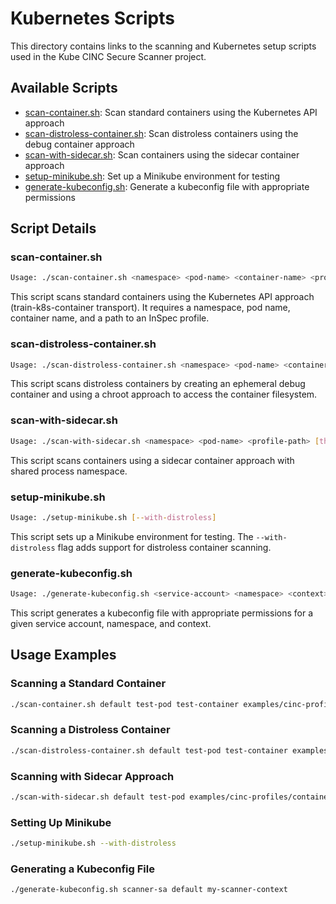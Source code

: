 # Kubernetes Scripts

This directory contains links to the scanning and Kubernetes setup scripts used in the Kube CINC Secure Scanner project.

## Available Scripts

- [scan-container.sh](scan-container.sh): Scan standard containers using the Kubernetes API approach
- [scan-distroless-container.sh](scan-distroless-container.sh): Scan distroless containers using the debug container approach
- [scan-with-sidecar.sh](scan-with-sidecar.sh): Scan containers using the sidecar container approach
- [setup-minikube.sh](setup-minikube.sh): Set up a Minikube environment for testing
- [generate-kubeconfig.sh](generate-kubeconfig.sh): Generate a kubeconfig file with appropriate permissions

## Script Details

### scan-container.sh

```bash
Usage: ./scan-container.sh <namespace> <pod-name> <container-name> <profile-path> [threshold_file]
```

This script scans standard containers using the Kubernetes API approach (train-k8s-container transport). It requires a namespace, pod name, container name, and a path to an InSpec profile.

### scan-distroless-container.sh

```bash
Usage: ./scan-distroless-container.sh <namespace> <pod-name> <container-name> <profile-path> [threshold_file]
```

This script scans distroless containers by creating an ephemeral debug container and using a chroot approach to access the container filesystem.

### scan-with-sidecar.sh

```bash
Usage: ./scan-with-sidecar.sh <namespace> <pod-name> <profile-path> [threshold_file]
```

This script scans containers using a sidecar container approach with shared process namespace.

### setup-minikube.sh

```bash
Usage: ./setup-minikube.sh [--with-distroless]
```

This script sets up a Minikube environment for testing. The `--with-distroless` flag adds support for distroless container scanning.

### generate-kubeconfig.sh

```bash
Usage: ./generate-kubeconfig.sh <service-account> <namespace> <context>
```

This script generates a kubeconfig file with appropriate permissions for a given service account, namespace, and context.

## Usage Examples

### Scanning a Standard Container

```bash
./scan-container.sh default test-pod test-container examples/cinc-profiles/container-baseline
```

### Scanning a Distroless Container

```bash
./scan-distroless-container.sh default test-pod test-container examples/cinc-profiles/container-baseline
```

### Scanning with Sidecar Approach

```bash
./scan-with-sidecar.sh default test-pod examples/cinc-profiles/container-baseline
```

### Setting Up Minikube

```bash
./setup-minikube.sh --with-distroless
```

### Generating a Kubeconfig File

```bash
./generate-kubeconfig.sh scanner-sa default my-scanner-context
```
